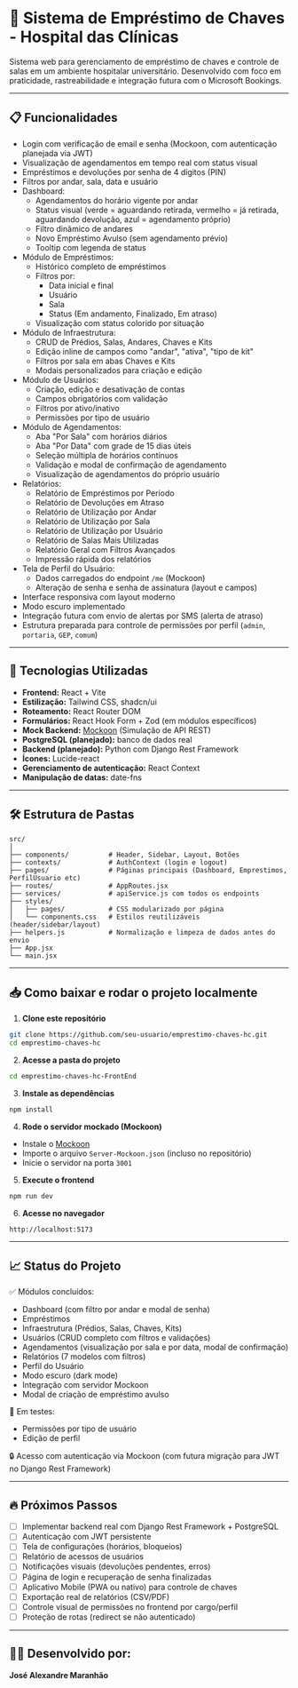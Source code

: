 # 🔑 Sistema de Empréstimo de Chaves - Hospital das Clínicas

Sistema web para gerenciamento de empréstimo de chaves e controle de salas em um ambiente hospitalar universitário. Desenvolvido com foco em praticidade, rastreabilidade e integração futura com o Microsoft Bookings.

---

## 📋 Funcionalidades

- Login com verificação de email e senha (Mockoon, com autenticação planejada via JWT)
- Visualização de agendamentos em tempo real com status visual
- Empréstimos e devoluções por senha de 4 dígitos (PIN)
- Filtros por andar, sala, data e usuário
- Dashboard:
  - Agendamentos do horário vigente por andar
  - Status visual (verde = aguardando retirada, vermelho = já retirada, aguardando devolução, azul = agendamento próprio)
  - Filtro dinâmico de andares
  - Novo Empréstimo Avulso (sem agendamento prévio)
  - Tooltip com legenda de status
- Módulo de Empréstimos:
  - Histórico completo de empréstimos
  - Filtros por:
    - Data inicial e final
    - Usuário
    - Sala
    - Status (Em andamento, Finalizado, Em atraso)
  - Visualização com status colorido por situação
- Módulo de Infraestrutura:
  - CRUD de Prédios, Salas, Andares, Chaves e Kits
  - Edição inline de campos como "andar", "ativa", "tipo de kit"
  - Filtros por sala em abas Chaves e Kits
  - Modais personalizados para criação e edição
- Módulo de Usuários:
  - Criação, edição e desativação de contas
  - Campos obrigatórios com validação
  - Filtros por ativo/inativo
  - Permissões por tipo de usuário
- Módulo de Agendamentos:
  - Aba "Por Sala" com horários diários
  - Aba "Por Data" com grade de 15 dias úteis
  - Seleção múltipla de horários contínuos
  - Validação e modal de confirmação de agendamento
  - Visualização de agendamentos do próprio usuário
- Relatórios:
  - Relatório de Empréstimos por Período
  - Relatório de Devoluções em Atraso
  - Relatório de Utilização por Andar
  - Relatório de Utilização por Sala
  - Relatório de Utilização por Usuário
  - Relatório de Salas Mais Utilizadas
  - Relatório Geral com Filtros Avançados
  - Impressão rápida dos relatórios
- Tela de Perfil do Usuário:
  - Dados carregados do endpoint `/me` (Mockoon)
  - Alteração de senha e senha de assinatura (layout e campos)
- Interface responsiva com layout moderno
- Modo escuro implementado
- Integração futura com envio de alertas por SMS (alerta de atraso)
- Estrutura preparada para controle de permissões por perfil (`admin`, `portaria`, `GEP`, `comum`)

---

## 🚀 Tecnologias Utilizadas

- **Frontend:** React + Vite
- **Estilização:** Tailwind CSS, shadcn/ui
- **Roteamento:** React Router DOM
- **Formulários:** React Hook Form + Zod (em módulos específicos)
- **Mock Backend:** [Mockoon](https://mockoon.com/) (Simulação de API REST)
- **PostgreSQL (planejado):** banco de dados real
- **Backend (planejado):** Python com Django Rest Framework
- **Ícones:** Lucide-react
- **Gerenciamento de autenticação:** React Context
- **Manipulação de datas:** date-fns

---

## 🛠️ Estrutura de Pastas

```
src/
│
├── components/          # Header, Sidebar, Layout, Botões
├── contexts/            # AuthContext (login e logout)
├── pages/               # Páginas principais (Dashboard, Emprestimos, PerfilUsuario etc)
├── routes/              # AppRoutes.jsx
├── services/            # apiService.js com todos os endpoints
├── styles/
│   ├── pages/           # CSS modularizado por página
│   └── components.css   # Estilos reutilizáveis (header/sidebar/layout)
├── helpers.js           # Normalização e limpeza de dados antes do envio
├── App.jsx
└── main.jsx
```

---

## 📥 Como baixar e rodar o projeto localmente

1. **Clone este repositório**
```bash
git clone https://github.com/seu-usuario/emprestimo-chaves-hc.git
cd emprestimo-chaves-hc
```

2. **Acesse a pasta do projeto**
```bash
cd emprestimo-chaves-hc-FrontEnd
```

3. **Instale as dependências**
```bash
npm install
```

4. **Rode o servidor mockado (Mockoon)**
- Instale o [Mockoon](https://mockoon.com/)
- Importe o arquivo `Server-Mockoon.json` (incluso no repositório)
- Inicie o servidor na porta `3001`

5. **Execute o frontend**
```bash
npm run dev
```

6. **Acesse no navegador**
```
http://localhost:5173
```

---

## 📈 Status do Projeto

✅ Módulos concluídos:
- Dashboard (com filtro por andar e modal de senha)
- Empréstimos
- Infraestrutura (Prédios, Salas, Chaves, Kits)
- Usuários (CRUD completo com filtros e validações)
- Agendamentos (visualização por sala e por data, modal de confirmação)
- Relatórios (7 modelos com filtros)
- Perfil do Usuário
- Modo escuro (dark mode)
- Integração com servidor Mockoon
- Modal de criação de empréstimo avulso

🧪 Em testes:
- Permissões por tipo de usuário
- Edição de perfil

🔒 Acesso com autenticação via Mockoon (com futura migração para JWT no Django Rest Framework)

---

## 🔥 Próximos Passos

- [ ] Implementar backend real com Django Rest Framework + PostgreSQL
- [ ] Autenticação com JWT persistente
- [ ] Tela de configurações (horários, bloqueios)
- [ ] Relatório de acessos de usuários
- [ ] Notificações visuais (devoluções pendentes, erros)
- [ ] Página de login e recuperação de senha finalizadas
- [ ] Aplicativo Mobile (PWA ou nativo) para controle de chaves
- [ ] Exportação real de relatórios (CSV/PDF)
- [ ] Controle visual de permissões no frontend por cargo/perfil
- [ ] Proteção de rotas (redirect se não autenticado)

---

## 👩‍💻 Desenvolvido por:

**José Alexandre Maranhão**
